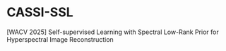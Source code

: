 # CASSI-SSL
[WACV 2025] Self-supervised Learning with Spectral Low-Rank Prior for Hyperspectral  Image Reconstruction
